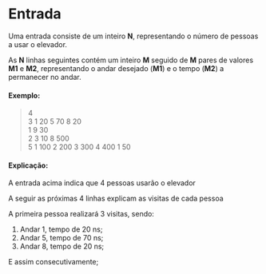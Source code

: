 # Entrada

Uma entrada consiste de um inteiro **N**, representando o número de pessoas a
usar o elevador.

As **N** linhas seguintes contém um inteiro **M** seguido de **M** pares de
valores **M1** e **M2**, representando o andar desejado (**M1**) e o tempo
(**M2**) a permanecer no andar.

#### Exemplo:
> 4<br>
> 3 1 20 5 70 8 20<br>
> 1 9 30<br>
> 2 3 10 8 500<br>
> 5 1 100 2 200 3 300 4 400 1 50<br>

#### Explicação:
A entrada acima indica que 4 pessoas usarão o elevador

A seguir as próximas 4 linhas explicam as visitas de cada pessoa

A primeira pessoa realizará 3 visitas, sendo:

1.	Andar 1, tempo de 20 ns;
2.	Andar 5, tempo de 70 ns;
3.	Andar 8, tempo de 20 ns;

E assim consecutivamente;